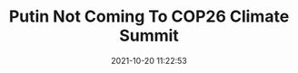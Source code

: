---
"title": "Putin Not Coming To COP26 Climate Summit"
"date": "2021-10-20 11:22:53"
"feed_name": "RIGZONE"
"feed_website": "http://www.rigzone.com/"
"feed_rss": "http://www.rigzone.com/news/rss/rigzone_latest.aspx"
"link": "https://www.rigzone.com/news/wire/putin_not_coming_to_cop26_climate_summit-20-oct-2021-166774-article/?rss=true"
"source": "None"
"file": "_posts/2021-1-1-81c0bb1f0d6c464ade0e3c1422085442c253b6d2.md"
"accident": "0"
"drilling": "0"
"represented_by": "0"
"dead": "0"
"injured": "0"
"arrested": "0"
"place": "unknown place"
"where": "unknown site"
"causes": "unknown"
"place_uri": "unknown place"
---